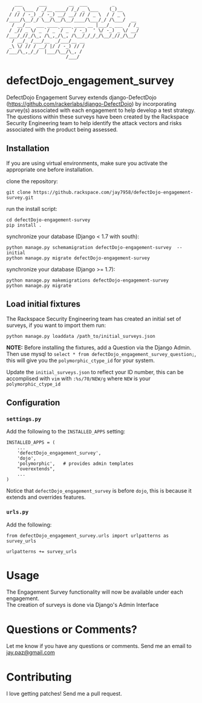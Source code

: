        ___      ___        __  ___         _         
      / _ \___ / _/__ ____/ /_/ _ \___    (_)__      
     / // / -_) _/ -_) __/ __/ // / _ \  / / _ \     
    /____/\__/_/ \__/\__/\__/____/\___/_/ /\___/  __ 
      / __/__  ___ ____ ____ ____ __ |___/_ ___  / /_
     / _// _ \/ _ `/ _ `/ _ `/ -_)  ' \/ -_) _ \/ __/
    /___/_//_/\_, /\_,_/\_, /\__/_/_/_/\__/_//_/\__/ 
      / __/_ /___/__  _/___/__ __                    
     _\ \/ // / __/ |/ / -_) // /                    
    /___/\_,_/_/  |___/\__/\_, /                     
                          /___/                                      

defectDojo_engagement_survey
===========================

DefectDojo Engagement Survey extends django-DefectDojo
(https://github.com/rackerlabs/django-DefectDojo) by incorporating survey(s)
associated with each engagement to help develop a test strategy.  The
questions within these surveys have been created by the Rackspace Security
Engineering team to help identify the attack vectors and risks associated
with the product being assessed.

Installation
------------

If you are using virtual environments, make sure you activate the appropriate one
before installation.

clone the repository:

    git clone https://github.rackspace.com/jay7958/defectDojo-engagement-survey.git

run the install script:
    
    cd defectDojo-engagement-survey
    pip install .
    
synchronize your database (Django < 1.7 with south):

    python manage.py schemamigration defectDojo-engagement-survey  --initial
    python manage.py migrate defectDojo-engagement-survey
    
synchronize your database (Django >= 1.7):

    python manage.py makemigrations defectDojo-engagement-survey
    python manage.py migrate
    
## Load initial fixtures

The Rackspace Security Engineering team has created an initial set of surveys, if you want to import them run:

    python manage.py loaddata /path_to/initial_surveys.json
    
**NOTE:** Before installing the fixtures, add a Question via the Django Admin.  Then use mysql to
`select * from defectDojo_engagement_survey_question;`, this will give you the `polymorphic_ctype_id` for your system.

Update the `initial_surveys.json` to reflect your ID number, this can be accomplised with `vim` with `:%s/70/NEW/g` where
`NEW` is your `polymorphic_ctype_id`

## Configuration

### `settings.py`

Add the following to the `INSTALLED_APPS` setting: 

    INSTALLED_APPS = (
        ...
        'defectDojo_engagement_survey',
        'dojo',
        'polymorphic',   # provides admin templates
        "overextends",
        ...
    ) 

Notice that `defectDojo_engagement_survey` is before `dojo`, this is because
it extends and overrides features.

### `urls.py`

Add the following:

`from defectDojo_engagement_survey.urls import urlpatterns as survey_urls` 

`urlpatterns += survey_urls`

Usage
=====

The Engagement Survey functionality will now be available under each engagement.  
The creation of surveys is done via Django's Admin Interface
        
Questions or Comments?
======================

Let me know if you have any questions or comments.  Send me an email to jay.paz@gmail.com

Contributing
============

I love getting patches! Send me a pull request.  


